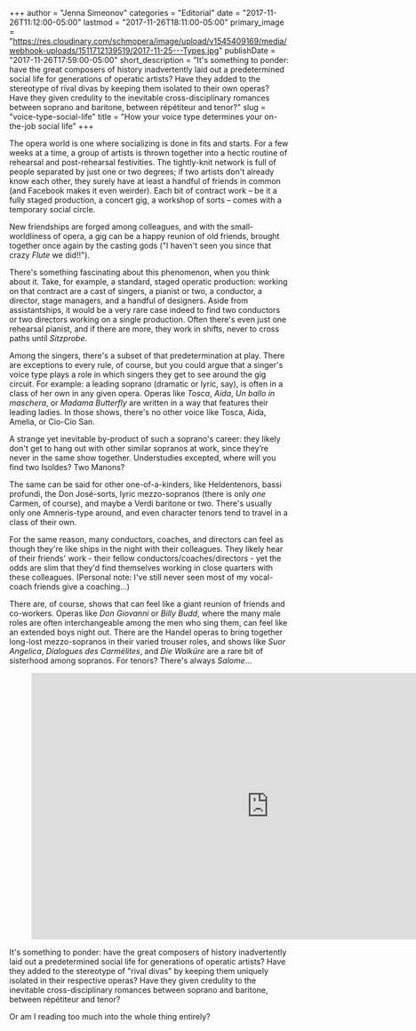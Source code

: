+++
author = "Jenna Simeonov"
categories = "Editorial"
date = "2017-11-26T11:12:00-05:00"
lastmod = "2017-11-26T18:11:00-05:00"
primary_image = "https://res.cloudinary.com/schmopera/image/upload/v1545409169/media/webhook-uploads/1511712139519/2017-11-25---Types.jpg"
publishDate = "2017-11-26T17:59:00-05:00"
short_description = "It&#039;s something to ponder: have the great composers of history inadvertently laid out a predetermined social life for generations of operatic artists? Have they added to the stereotype of rival divas by keeping them isolated to their own operas? Have they given credulity to the inevitable cross-disciplinary romances between soprano and baritone, between répétiteur and tenor?"
slug = "voice-type-social-life"
title = "How your voice type determines your on-the-job social life"
+++

The opera world is one where socializing is done in fits and starts. For a few weeks at a time, a group of artists is thrown together into a hectic routine of rehearsal and post-rehearsal festivities. The tightly-knit network is full of people separated by just one or two degrees; if two artists don't already know each other, they surely have at least a handful of friends in common (and Facebook makes it even weirder). Each bit of contract work – be it a fully staged production, a concert gig, a workshop of sorts – comes with a temporary social circle.

New friendships are forged among colleagues, and with the small-worldliness of opera, a gig can be a happy reunion of old friends, brought together once again by the casting gods ("I haven't seen you since that crazy *Flute* we did!!"). 

There's something fascinating about this phenomenon, when you think about it. Take, for example, a standard, staged operatic production: working on that contract are a cast of singers, a pianist or two, a conductor, a director, stage managers, and a handful of designers. Aside from assistantships, it would be a very rare case indeed to find two conductors or two directors working on a single production. Often there's even just one rehearsal pianist, and if there are more, they work in shifts, never to cross paths until *Sitzprobe*.

Among the singers, there's a subset of that predetermination at play. There are exceptions to every rule, of course, but you could argue that a singer's voice type plays a role in which singers they get to see around the gig circuit. For example: a leading soprano (dramatic or lyric, say), is often in a class of her own in any given opera. Operas like *Tosca*, *Aida*, *Un ballo in maschera*, or *Madama Butterfly* are written in
a way that features their leading ladies. In those shows, there's no other voice like Tosca, Aida, Amelia, or Cio-Cio San.

A strange yet inevitable by-product of such a soprano's career: they likely don't get to hang out with other similar sopranos at work, since they’re never in the same show together. Understudies excepted, where will you find two Isoldes? Two Manons? 

The same can be said for other one-of-a-kinders, like Heldentenors, bassi profundi, the Don José-sorts, lyric mezzo-sopranos (there is only *one* Carmen, of course), and maybe a Verdi baritone or two. There's usually only one Amneris-type around, and even character tenors tend to travel in a class of their own.

For the same reason, many conductors, coaches, and directors can feel as though they're like ships in the night with their colleagues. They likely hear of their friends' work - their fellow conductors/coaches/directors - yet the odds are slim that they'd find themselves working in close quarters with these colleagues. (Personal note: I've still never seen most of my vocal-coach friends give a coaching...)

There are, of course, shows that can feel like a giant reunion of friends and co-workers. Operas like *Don Giovanni* or *Billy Budd*, where the many male roles are often interchangeable among the men who sing them, can feel like an extended boys night out. There are the Handel operas to bring together long-lost mezzo-sopranos in their varied trouser roles, and shows like *Suor Angelica*, *Dialogues des Carmélites*, and *Die Walküre* are a rare bit of sisterhood among sopranos. For tenors? There's always *Salome*...

<figure data-type="video">
<iframe width="854" height="480" src="https://www.youtube.com/embed/OMADKhLL7uA" frameborder="0" gesture="media" allowfullscreen></iframe>
</figure>

It's something to ponder: have the great composers of history inadvertently laid out a predetermined social life for generations of operatic artists? Have they added to the stereotype of "rival divas" by keeping them uniquely isolated in their respective operas? Have they given credulity to the inevitable cross-disciplinary romances between soprano and baritone, between répétiteur and tenor?

Or am I reading too much into the whole thing entirely?
